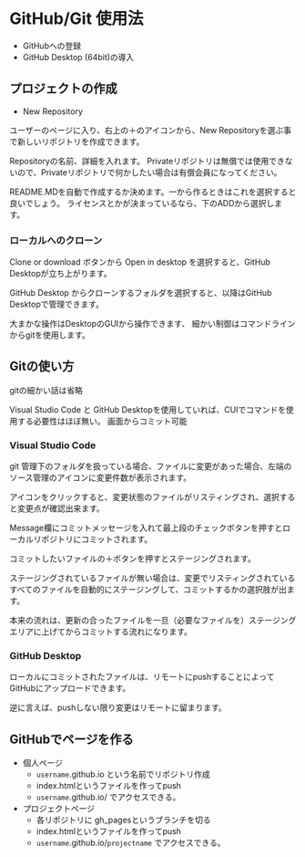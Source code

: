 # GitHub/Git 使用法

* GitHubへの登録
* GitHub Desktop (64bit)の導入

## プロジェクトの作成
* New Repository

ユーザーのページに入り、右上の＋のアイコンから、New Repositoryを選ぶ事で新しいリポジトリを作成できます。

Repositoryの名前、詳細を入れます。
Privateリポジトリは無償では使用できないので、Privateリポジトリで何かしたい場合は有償会員になってください。

README.MDを自動で作成するか決めます。一から作るときはこれを選択すると良いでしょう。
ライセンスとかが決まっているなら、下のADDから選択します。

### ローカルへのクローン
Clone or download ボタンから Open in desktop を選択すると、GitHub Desktopが立ち上がります。

GitHub Desktop からクローンするフォルダを選択すると、以降はGitHub Desktopで管理できます。

大まかな操作はDesktopのGUIから操作できます、
細かい制御はコマンドラインからgitを使用します。

## Gitの使い方

gitの細かい話は省略

Visual Studio Code と GitHub Desktopを使用していれば、CUIでコマンドを使用する必要性はほぼ無い。
画面からコミット可能

### Visual Studio Code

git 管理下のフォルダを扱っている場合、ファイルに変更があった場合、左端のソース管理のアイコンに変更件数が表示されます。

アイコンをクリックすると、変更状態のファイルがリスティングされ、選択すると変更点が確認出来ます。

Message欄にコミットメッセージを入れて最上段のチェックボタンを押すとローカルリポジトリにコミットされます。

コミットしたいファイルの＋ボタンを押すとステージングされます。

ステージングされているファイルが無い場合は、変更でリスティングされているすべてのファイルを自動的にステージングして、コミットするかの選択肢が出ます。

本来の流れは、更新の合ったファイルを一旦（必要なファイルを）ステージングエリアに上げてからコミットする流れになります。

### GitHub Desktop

ローカルにコミットされたファイルは、リモートにpushすることによってGitHubにアップロードできます。

逆に言えば、pushしない限り変更はリモートに留まります。

## GitHubでページを作る

* 個人ページ
  * `username`.github.io という名前でリポジトリ作成
  * index.htmlというファイルを作ってpush
  * `username`.github.io/ でアクセスできる。
* プロジェクトページ
  * 各リポジトリに gh_pagesというブランチを切る
  * index.htmlというファイルを作ってpush  
  * `username`.github.io/`projectname` でアクセスできる。
